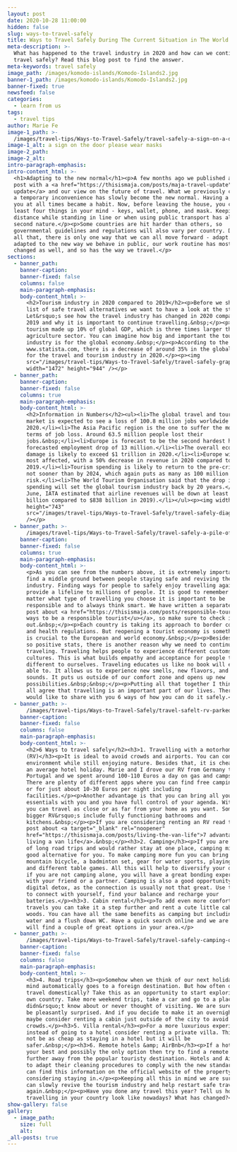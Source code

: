 ```yaml
---
layout: post
date: 2020-10-28 11:00:00
hidden: false
slug: ways-to-travel-safely
title: Ways to Travel Safely During The Current Situation in The World
meta-description: >-
  What has happened to the travel industry in 2020 and how can we continue to
  travel safely? Read this blog post to find the answer.
meta-keywords: travel safely
image_path: /images/komodo-islands/Komodo-Islands2.jpg
banner-1_path: /images/komodo-islands/Komodo-Islands2.jpg
banner-fixed: true
newsfeed: false
categories:
  - learn from us
tags:
  - travel tips
author: Marie Fe
image-1_path: >-
  /images/travel-tips/Ways-to-Travel-Safely/travel-safely-a-sign-on-a-door-please-wear-mask.jpg
image-1_alt: a sign on the door please wear masks
image-2_path:
image-2_alt:
intro-paragraph-emphasis:
intro-content_html: >-
  <h1>Adapting to the new normal</h1><p>A few months ago we published a blog
  post with a <a href="https://thisismaja.com/posts/maja-travel-update">travel
  update</a> and our view on the future of travel. What we previously considered
  a temporary inconvenience has slowly become the new normal. Having a mask with
  you at all times became a habit. Now, before leaving the house, you check at
  least four things in your mind - keys, wallet, phone, and mask. Keeping
  distance while standing in line or when using public transport has also become
  second nature.</p><p>Some countries are hit harder than others, so
  governmental guidelines and regulations will also vary per country. Despite
  all that, there is only one way that we can all move forward - adapt. We have
  adapted to the new way we behave in public, our work routine has most probably
  changed as well, and so has the way we travel.</p>
sections:
  - banner_path:
    banner-caption:
    banner-fixed: false
    columns: false
    main-paragraph-emphasis:
    body-content_html: >-
      <h2>Tourism industry in 2020 compared to 2019</h2><p>Before we share the
      list of safe travel alternatives we want to have a look at the statistics.
      Let&rsquo;s see how the travel industry has changed in 2020 compared to
      2019 and why it is important to continue travelling.&nbsp;</p><p>In 2019
      tourism made up 10% of global GDP, which is three times larger than the
      agriculture sector. You can imagine how big and important the tourism
      industry is for the global economy.&nbsp;</p><p>According to the data from
      www.statista.com, there is a decrease of around 35% in the global revenue
      for the travel and tourism industry in 2020.</p><p><img
      src="/images/travel-tips/Ways-to-Travel-Safely/travel-safely-graphic-of-global-revenue-in-2019-compared-to-2020.png"
      width="1472" height="944" /></p>
  - banner_path:
    banner-caption:
    banner-fixed: false
    columns: true
    main-paragraph-emphasis:
    body-content_html: >-
      <h2>Information in Numbers</h2><ul><li>The global travel and tourism
      market is expected to see a loss of 100.8 million jobs worldwide in
      2020.</li><li>The Asia Pacific region is the one to suffer the most in
      terms of job loss. Around 63.5 million people lost their
      jobs.&nbsp;</li><li>Europe is forecast to be the second hardest hit with a
      forecasted employment drop of 13 million.</li><li>The overall economic
      damage is likely to exceed $1 trillion in 2020.</li><li>Europe will be the
      most affected, with a 50% decrease in revenue in 2020 compared to
      2019.</li><li>Tourism spending is likely to return to the pre-crisis level
      not sooner than by 2024, which again puts as many as 100 million jobs at
      risk.</li><li>The World Tourism Organisation said that the drop in tourist
      spending will set the global tourism industry back by 20 years.</li><li>In
      June, IATA estimated that airline revenues will be down at least 50% ($419
      billion compared to $838 billion in 2019).</li></ul><p><img width="771"
      height="743"
      src="/images/travel-tips/Ways-to-Travel-Safely/travel-safely-diagram-of-a-changes-in-tourism-in-2020.jpg"
      /></p>
  - banner_path: >-
      /images/travel-tips/Ways-to-Travel-Safely/travel-safely-a-pile-of-reusable-face-masks.jpg
    banner-caption:
    banner-fixed: false
    columns: true
    main-paragraph-emphasis:
    body-content_html: >-
      <p>As you can see from the numbers above, it is extremely important to
      find a middle ground between people staying safe and reviving the tourism
      industry. Finding ways for people to safely enjoy travelling again could
      provide a lifeline to millions of people. It is good to remember that no
      matter what type of travelling you choose it is important to be
      responsible and to always think smart. We have written a separate blog
      post about <a href="https://thisismaja.com/posts/responsible-tourist"><u>5
      ways to be a responsible tourist</u></a>, so make sure to check it
      out.&nbsp;</p><p>Each country is taking its approach to border controls
      and health regulations. But reopening a tourist economy is something that
      is crucial to the European and world economy.&nbsp;</p><p>Besides the not
      so positive stats, there is another reason why we need to continue
      traveling. Traveling helps people to experience different customs and
      cultures. This is what builds empathy and acceptance for people that are
      different to ourselves. Traveling educates us like no book will ever be
      able to. It allows us to experience new smells, new flavors, and new
      sounds. It puts us outside of our comfort zone and opens up new
      possibilities.&nbsp;&nbsp;</p><p>Putting all that together I think we can
      all agree that travelling is an important part of our lives. Therefore, we
      would like to share with you 6 ways of how you can do it safely.</p>
  - banner_path: >-
      /images/travel-tips/Ways-to-Travel-Safely/travel-safelt-rv-parked-on-a-cleff-with-an-ocean-view.jpg
    banner-caption:
    banner-fixed: false
    columns: false
    main-paragraph-emphasis:
    body-content_html: >-
      <h2>6 Ways to travel safely</h2><h3>1. Travelling with a motorhome
      (RV)</h3><p>It is ideal to avoid crowds and airports. You can control your
      environment while still enjoying nature. Besides that, it is cheaper than
      an average hotel holiday. Marie and I drove our RV from Germany to
      Portugal and we spent around 100-110 Euros a day on gas and campsites.
      There are plenty of different apps where you can find free camping grounds
      or for just about 10-30 Euros per night including
      facilities.</p><p>Another advantage is that you can bring all your
      essentials with you and you have full control of your agenda. With an RV
      you can travel as close or as far from your home as you want. Some of the
      bigger RV&rsquo;s include fully functioning bathrooms and
      kitchens.&nbsp;</p><p>If you are considering renting an RV read this blog
      post about <a target="_blank" rel="noopener"
      href="https://thisismaja.com/posts/living-the-van-life">7 advantages of
      living a van life</a>.&nbsp;</p><h3>2. Camping</h3><p>If you are not a fan
      of long road trips and would rather stay at one place, camping might be a
      good alternative for you. To make camping more fun you can bring a
      mountain bicycle, a badminton set, gear for water sports, playing cards
      and different table games. All this will help to diversify your days and
      if you are not camping alone, you will have a great bonding experience
      with your friend or a partner. Camping is also a good opportunity for a
      digital detox, as the connection is usually not that great. Use this time
      to connect with yourself, find your balance and recharge your
      batteries.</p><h3>3. Cabin rental</h3><p>To add even more comfort to your
      travels you can take it a step further and rent a cute little cabin in the
      woods. You can have all the same benefits as camping but including hot
      water and a flush down WC. Have a quick search online and we are sure you
      will find a couple of great options in your area.</p>
  - banner_path: >-
      /images/travel-tips/Ways-to-Travel-Safely/travel-safely-camping-on-top-of-the-mountain-sunset.jpg
    banner-caption:
    banner-fixed: false
    columns: false
    main-paragraph-emphasis:
    body-content_html: >-
      <h3>4. Road trips</h3><p>Somehow when we think of our next holiday our
      mind automatically goes to a foreign destination. But how often do we
      travel domestically? Take this as an opportunity to start exploring your
      own country. Take more weekend trips, take a car and go to a place you
      didn&rsquo;t know about or never thought of visiting. We are sure you will
      be pleasantly surprised. And if you decide to make it an overnight trip
      maybe consider renting a cabin just outside of the city to avoid
      crowds.</p><h3>5. Villa rental</h3><p>For a more luxurious experience
      instead of going to a hotel consider renting a private villa. This might
      not be as cheap as staying in a hotel but it will be
      safer.&nbsp;</p><h3>6. Remote hotels &amp; AirBnb</h3><p>If a hotel is
      your best and possibly the only option then try to find a remote hotel
      further away from the popular touristy destination. Hotels and AirBnbs had
      to adapt their cleaning procedures to comply with the new standards. You
      can find this information on the official website of the property you are
      considering staying in.</p><p>Keeping all this in mind we are sure that we
      can slowly revive the tourism industry and help restart safe travelling
      again.&nbsp;</p><p>Have you done any travel this year? Tell us how does
      travelling in your country look like nowadays? What has changed?</p>
show-gallery: false
gallery:
  - image_path:
    size: full
    alt:
_all-posts: true
---
```


